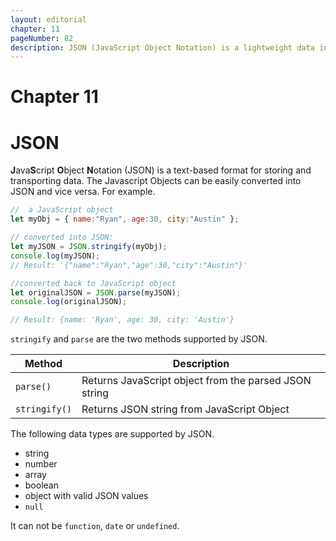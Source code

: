 ```yaml
---
layout: editorial
chapter: 11
pageNumber: 82
description: JSON (JavaScript Object Notation) is a lightweight data interchange format used to represent and exchange data between different systems and platforms. It is widely used for data transmission and storage, especially in web development.
---
```


# Chapter 11
# JSON

**J**ava**S**cript **O**bject **N**otation (JSON) is a text-based format for storing and transporting data.  The Javascript Objects can be easily converted into JSON and vice versa.  For example.

```javascript
//  a JavaScript object
let myObj = { name:"Ryan", age:30, city:"Austin" };

// converted into JSON:
let myJSON = JSON.stringify(myObj);
console.log(myJSON);
// Result: '{"name":"Ryan","age":30,"city":"Austin"}'

//converted back to JavaScript object
let originalJSON = JSON.parse(myJSON);
console.log(originalJSON);

// Result: {name: 'Ryan', age: 30, city: 'Austin'}
```



`stringify` and  `parse` are the two methods supported by JSON.

| Method        | Description                                            |
| ------------- | ------------------------------------------------------ |
| `parse()`     | Returns  JavaScript object from the parsed JSON string |
| `stringify()` | Returns JSON string from JavaScript Object             |



The following data types are supported by JSON.

* string
* number
* array
* boolean
* object with valid JSON values
* `null`

It can not be `function`,  `date` or `undefined`.

